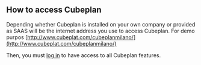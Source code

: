 
## How to access Cubeplan
Depending whether Cubeplan is installed on your own company or provided as SAAS will be the internet address you use to access Cubeplan.
For demo purpos
[http://www.cubeplat.com/cubeplanmilano/](http://www.cubeplat.com/cubeplanmilano/)

Then, you must [log in](/Cubeplan/how-to-sign-up/) to have access to all Cubeplan features.
<!--stackedit_data:
eyJoaXN0b3J5IjpbMTEzMDYzNjc2Myw3NTQ3MjAzMTMsNjA2MT
I5NjA2XX0=
-->